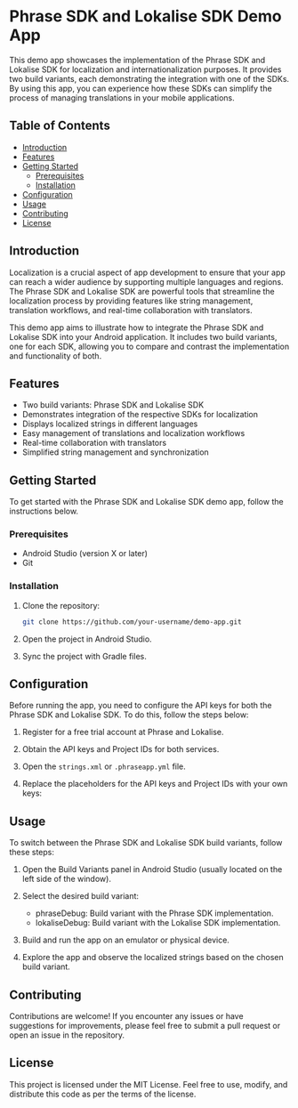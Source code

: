 # Phrase SDK and Lokalise SDK Demo App

This demo app showcases the implementation of the Phrase SDK and Lokalise SDK for localization and internationalization purposes. It provides two build variants, each demonstrating the integration with one of the SDKs. By using this app, you can experience how these SDKs can simplify the process of managing translations in your mobile applications.

## Table of Contents

- [Introduction](#introduction)
- [Features](#features)
- [Getting Started](#getting-started)
    - [Prerequisites](#prerequisites)
    - [Installation](#installation)
- [Configuration](#configuration)
- [Usage](#usage)
- [Contributing](#contributing)
- [License](#license)

## Introduction

Localization is a crucial aspect of app development to ensure that your app can reach a wider audience by supporting multiple languages and regions. The Phrase SDK and Lokalise SDK are powerful tools that streamline the localization process by providing features like string management, translation workflows, and real-time collaboration with translators.

This demo app aims to illustrate how to integrate the Phrase SDK and Lokalise SDK into your Android application. It includes two build variants, one for each SDK, allowing you to compare and contrast the implementation and functionality of both.

## Features

- Two build variants: Phrase SDK and Lokalise SDK
- Demonstrates integration of the respective SDKs for localization
- Displays localized strings in different languages
- Easy management of translations and localization workflows
- Real-time collaboration with translators
- Simplified string management and synchronization

## Getting Started

To get started with the Phrase SDK and Lokalise SDK demo app, follow the instructions below.

### Prerequisites

- Android Studio (version X or later)
- Git

### Installation

1. Clone the repository:

   ```bash
   git clone https://github.com/your-username/demo-app.git
   ```

2. Open the project in Android Studio. 
3. Sync the project with Gradle files.

## Configuration

Before running the app, you need to configure the API keys for both the Phrase SDK and Lokalise SDK. To do this, follow the steps below:

1. Register for a free trial account at Phrase and Lokalise.

2. Obtain the API keys and Project IDs for both services.

3. Open the `strings.xml` or `.phraseapp.yml` file.

4. Replace the placeholders for the API keys and Project IDs with your own keys:

## Usage

To switch between the Phrase SDK and Lokalise SDK build variants, follow these steps:

1. Open the Build Variants panel in Android Studio (usually located on the left side of the window).

2. Select the desired build variant:

    - phraseDebug: Build variant with the Phrase SDK implementation.
    - lokaliseDebug: Build variant with the Lokalise SDK implementation.

3. Build and run the app on an emulator or physical device.

4. Explore the app and observe the localized strings based on the chosen build variant.

## Contributing
Contributions are welcome! If you encounter any issues or have suggestions for improvements, please feel free to submit a pull request or open an issue in the repository.

## License
This project is licensed under the MIT License. Feel free to use, modify, and distribute this code as per the terms of the license.
